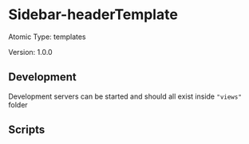 # Sidebar-headerTemplate

Atomic Type: templates

Version: 1.0.0

## Development 
Development servers can be started and should all exist inside `"views"` folder

## Scripts 
